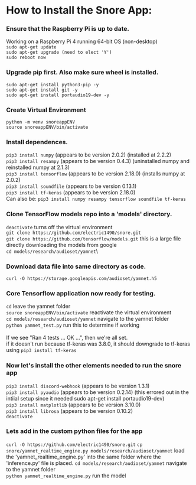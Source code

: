 # How to Install the Snore App:

### Ensure that the Raspberry Pi is up to date.
Working on a Raspberry Pi 4 running 64-bit OS (non-desktop)\
``sudo apt-get update``\
``sudo apt-get upgrade (need to elect 'Y')``\
``sudo reboot now``

### Upgrade pip first. Also make sure wheel is installed.
``sudo apt-get install python3-pip -y``\
``sudo apt-get install git -y``\
``sudo apt-get install portaudio19-dev -y``

### Create Virtual Environment
```
python -m venv snoreappENV
source snoreappENV/bin/activate
```

### Install dependences.
``pip3 install numpy`` (appears to be version 2.0.2) (installed at 2.2.2)\
``pip3 install resampy`` (appears to be version 0.4.3) (uninstalled numpy and reinstalled numpy at 2.1.3)\
``pip3 install tensorflow`` (appears to be version 2.18.0) (installs numpy at 2.0.2)\
``pip3 install soundfile`` (appears to be version 0.13.1)\
``pip3 install tf-keras`` (appears to be version 2.18.0)\
Can also be: ``pip3 install numpy resampy tensorflow soundfile tf-keras``

### Clone TensorFlow models repo into a 'models' directory.
``deactivate`` turns off the virtual environment\
``git clone https://github.com/electric1490/snore.git``\
``git clone https://github.com/tensorflow/models.git`` this is a large file directly downloading the models from google\
``cd models/research/audioset/yamnet``\

### Download data file into same directory as code.
``curl -O https://storage.googleapis.com/audioset/yamnet.h5``

### Core Tensorflow application now ready for testing.
``cd`` leave the yamnet folder\
``source snoreappENV/bin/activate`` reactivate the virtual environment\
``cd models/research/audioset/yamnet`` navigate to the yamnet folder\
``python yamnet_test.py`` run this to determine if working\
\
If we see "Ran 4 tests ... OK ...", then we're all set.\
if it doesn't run because tf-keras was 3.8.0, it should downgrade to tf-keras using ``pip3 install tf-keras``

### Now let's install the other elements needed to run the snore app
``pip3 install discord-webhook`` (appears to be version 1.3.1)\
``pip3 install pyaudio`` (appears to be version 0.2.14) (this errored out in the intiial setup since it needed sudo apt-get install portaudio19-dev)\
``pip3 install matplotlib`` (appears to be version 3.10.0)\
``pip3 install librosa`` (appears to be version 0.10.2)\
``deactivate``

### Lets add in the custom python files for the app
``curl -O https://github.com/electric1490/snore.git``
``cp snore/yamnet_realtime_engine.py models/research/audioset/yamnet`` load the 'yamnet_realtime_engine.py' into the same folder where the 'inference.py' file is placed. 
``cd models/research/audioset/yamnet`` navigate to the yamnet folder\
``python yamnet_realtime_engine.py`` run the model
